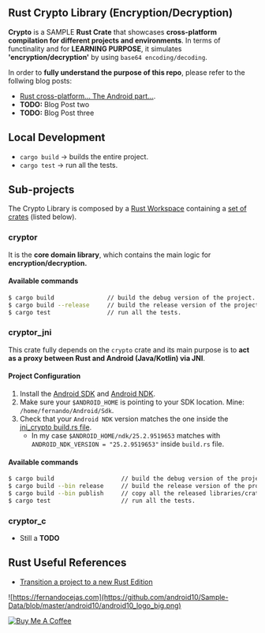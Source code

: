 ## Rust Crypto Library (Encryption/Decryption)

**Crypto** is a SAMPLE **Rust Crate** that showcases **cross-platform compilation for different projects and environments**. In terms of functinality and for **LEARNING PURPOSE**, it simulates **'encryption/decryption'** by using `base64 encoding/decoding`. 

In order to **fully understand the purpose of this repo**, please refer to the follwing blog posts:

 - [Rust cross-platform... The Android part...](https://fernandocejas.com/blog/engineering/2023-07-27-rust-cross-platform-android/).
 - **TODO:** Blog Post two
 - **TODO:** Blog Post three

## Local Development

 - `cargo build` -> builds the entire project.
 - `cargo test`  -> run all the tests.

## Sub-projects

The Crypto Library is composed by a [Rust Workspace](https://doc.rust-lang.org/book/ch14-03-cargo-workspaces.html) containing a [set of crates](Cargo.toml) (listed below).

### **cryptor**

It is the **core domain library**, which contains the main logic for **encryption/decryption.**

#### Available commands

```bash
$ cargo build               // build the debug version of the project.
$ cargo build --release     // build the release version of the project.
$ cargo test                // run all the tests.
```
### **cryptor_jni**

This crate fully depends on the `crypto` crate and its main purpose is to **act as a proxy between Rust and Android (Java/Kotlin) via JNI**.  

#### Project Configuration

1. Install the [Android SDK](https://developer.android.com/studio) and [Android NDK](https://developer.android.com/ndk/). 
2. Make sure your `$ANDROID_HOME` is pointing to your SDK location. Mine: `/home/fernando/Android/Sdk`.
3. Check that your `Android NDK` version matches the one inside the [jni_crypto build.rs file](https://github.com/android10/Rust-Cross-Platform-Development/blob/main/rust-library/cryptor_jni/build.rs). 
    - In my case `$ANDROID_HOME/ndk/25.2.9519653` matches with `ANDROID_NDK_VERSION = "25.2.9519653"` inside `build.rs` file.

#### Available commands

```bash
$ cargo build                   // build the debug version of the project.
$ cargo build --bin release     // build the release version of the project for all android targets.
$ cargo build --bin publish     // copy all the released libraries/crates inside the android project.
$ cargo test                    // run all the tests.
```

### **cryptor_c**

 - Still a **TODO**

## Rust Useful References

 - [Transition a project to a new Rust Edition](https://doc.rust-lang.org/edition-guide/editions/transitioning-an-existing-project-to-a-new-edition.html)

![https://fernandocejas.com](https://github.com/android10/Sample-Data/blob/master/android10/android10_logo_big.png)

<a href="https://www.buymeacoffee.com/android10" target="_blank"><img src="https://www.buymeacoffee.com/assets/img/custom_images/orange_img.png" alt="Buy Me A Coffee" style="height: auto !important;width: auto !important;" ></a>
